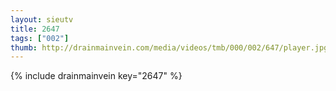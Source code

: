 ```yaml
--- 
layout: sieutv
title: 2647
tags: ["002"]
thumb: http://drainmainvein.com/media/videos/tmb/000/002/647/player.jpg
---
```

{% include drainmainvein key="2647" %} 
